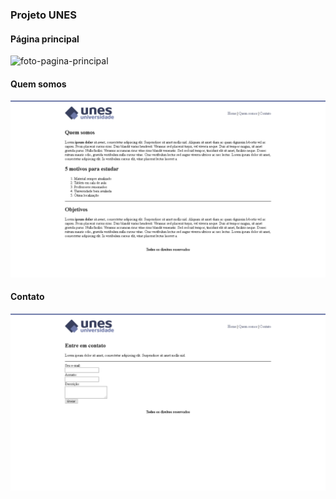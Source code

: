 ### Projeto UNES

#### Página principal
![foto-pagina-principal](https://github.com/nayara-student/Projeto-UNES/blob/master/P%C3%A1gina%20principal.png)

#### Quem somos
![foto-quem-somos](https://github.com/nayara-student/Projeto-UNES/blob/master/Quem%20somos.png)

#### Contato
![foto-contato](https://github.com/nayara-student/Projeto-UNES/blob/master/Contato.png)
